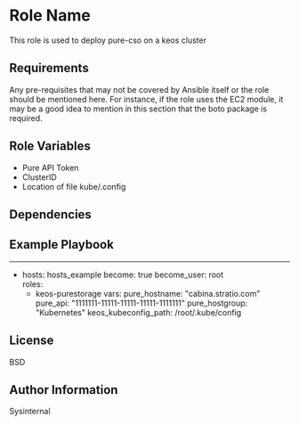 Role Name
=========

This role is used to deploy pure-cso on a keos cluster

Requirements
------------

Any pre-requisites that may not be covered by Ansible itself or the role should be mentioned here. For instance, if the role uses the EC2 module, it may be a good idea to mention in this section that the boto package is required.

Role Variables
--------------

- Pure API Token
- ClusterID
- Location of file kube/.config

Dependencies
------------


Example Playbook
----------------
---

- hosts: hosts_example
  become: true
  become_user: root  
  roles:
  - keos-purestorage
  vars:
    pure_hostname:    "cabina.stratio.com"
    pure_api: "1111111-11111-11111-11111-1111111"
    pure_hostgroup: "Kubernetes"
    keos_kubeconfig_path: /root/.kube/config


License
-------

BSD

Author Information
------------------

Sysinternal
